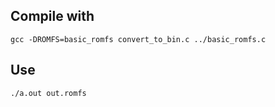 ## Compile with

```
gcc -DROMFS=basic_romfs convert_to_bin.c ../basic_romfs.c
```

## Use

```
./a.out out.romfs
```
